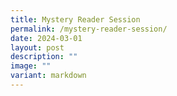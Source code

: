 ```yaml
---
title: Mystery Reader Session
permalink: /mystery-reader-session/
date: 2024-03-01
layout: post
description: ""
image: ""
variant: markdown
---
```

